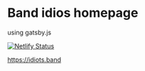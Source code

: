 # Band idios homepage

using gatsby.js

[![Netlify Status](https://api.netlify.com/api/v1/badges/0e1e53a3-116f-48f8-aaf0-01ed0564410a/deploy-status)](https://app.netlify.com/sites/band-idiots/deploys)

https://idiots.band